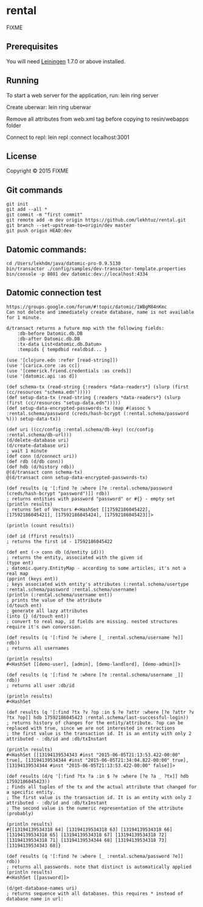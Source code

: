 # rental

FIXME

## Prerequisites

You will need [Leiningen][1] 1.7.0 or above installed.

[1]: https://github.com/technomancy/leiningen

## Running

To start a web server for the application, run:
    lein ring server

Create uberwar:
    lein ring uberwar

Remove all attributes from web.xml <webapp> tag before copying to resin/webapps folder

Connect to repl:
    lein repl :connect localhost:3001

## License

Copyright © 2015 FIXME

## Git commands
    git init
    git add --all *
    git commit -m "first commit"
    git remote add -m dev origin https://github.com/lekhtuz/rental.git
    git branch --set-upstream-to=origin/dev master
    git push origin HEAD:dev


## Datomic commands:
    cd /Users/lekhdm/java/datomic-pro-0.9.5130
    bin/transactor ./config/samples/dev-transactor-template.properties
    bin/console -p 8081 dev datomic:dev://localhost:4334

## Datomic connection test
    https://groups.google.com/forum/#!topic/datomic/1WBgM84nKmc
    Can not delete and immediately create database, name is not available for 1 minute.

    d/transact returns a future map with the following fields:
        :db-before Datomic.db.DB
        :db-after Datomic.db.DB
        :tx-data List<datomic.db.Datum>
        :tempids { tempdbid realdbid... }

    (use '[clojure.edn :refer [read-string]])
    (use '[carica.core :as cc])
    (use '[cemerick.friend.credentials :as creds])
    (use '[datomic.api :as d])

    (def schema-tx (read-string {:readers *data-readers*} (slurp (first (cc/resources "schema.edn")))))
    (def setup-data-tx (read-string {:readers *data-readers*} (slurp (first (cc/resources "setup-data.edn")))))
    (def setup-data-encrypted-passwords-tx (map #(assoc % :rental.schema/password (creds/hash-bcrypt (:rental.schema/password %))) setup-data-tx))

    (def uri ((cc/config :rental.schema/db-key) (cc/config :rental.schema/db-url)))
    (d/delete-database uri)
    (d/create-database uri)
    ; wait 1 minute
    (def conn (d/connect uri))
    (def rdb (d/db conn))
    (def hdb (d/history rdb))
    @(d/transact conn schema-tx)
    @(d/transact conn setup-data-encrypted-passwords-tx)

    (def results (q '[:find ?e :where [?e :rental.schema/password (creds/hash-bcrypt "password")]] rdb))
    ; returns entities with password "password" or #{} - empty set
    (println results)
    ; returns Set of Vectors #<HashSet [[17592186045422], [17592186045421], [17592186045424], [17592186045423]]>

    (println (count results))

    (def id (ffirst results))
    ; returns the first id - 17592186045422

    (def ent (-> conn db (d/entity id)))
    ; returns the entity, associated with the given id
    (type ent)
    ; datomic.query.EntityMap - according to some articles, it's not a real map
    (pprint (keys ent))
    ; keys associated with entity's attributes (:rental.schema/usertype :rental.schema/password :rental.schema/username)
    (println (:rental.schema/username ent))
    ; prints the value of the attribute
    (d/touch ent)
    ; generate all lazy attributes
    (into {} (d/touch ent))
    ; convert to real map, id fields are missing. nested structures require it's own conversion.

    (def results (q '[:find ?e :where [_ :rental.schema/username ?e]] rdb))
    ; returns all usernames

    (println results)
    #<HashSet [[demo-user], [admin], [demo-landlord], [demo-admin]]>

    (def results (q '[:find ?e :where [?e :rental.schema/username _]] rdb))
    ; returns all user :db/id

    (println results)
    #<HashSet 

    (def results (q '[:find ?tx ?v ?op :in $ ?e ?attr :where [?e ?attr ?v ?tx ?op]] hdb 17592186045423 :rental.schema/last-successful-login))
    ; returns history of changes for the entity/attribute. ?op can be replaced with true, since we are not interested in retractions
    ; the first value is the transaction id. It is an entity with only 2 attributed - :db/id and :db/txInstant

    (println results)
    #<HashSet [[13194139534343 #inst "2015-06-05T21:13:53.422-00:00" true], [13194139534344 #inst "2015-06-05T21:34:04.822-00:00" true], [13194139534344 #inst "2015-06-05T21:13:53.422-00:00" false]]>

    (def results (d/q '[:find ?tx ?a :in $ ?e :where [?e ?a _ ?tx]] hdb 17592186045423))
    ; Finds all tuples of the tx and the actual attribute that changed for a specific entity.
    ; The first value is the transaction id. It is an entity with only 2 attributed - :db/id and :db/txInstant
    ; The second value is the numeric representation of the attribute (probably)

    (println results)
    #{[13194139534318 64] [13194139534318 63] [13194139534318 66] [13194139534318 65] [13194139534318 67] [13194139534318 72] [13194139534318 71] [13194139534344 68] [13194139534318 73] [13194139534343 68]}

    (def results (q '[:find ?e :where [_ :rental.schema/password ?e]] rdb))
    ; returns all passwords. note that distinct is automatically applied
    (println results)
    #<HashSet [[password]]>

    (d/get-database-names uri)
    ; returns sequence with all databases. this requires * instead of database name in url: 

